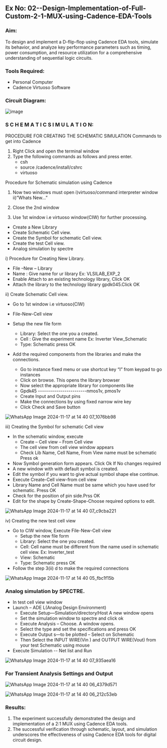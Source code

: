 ## Ex No: 02--Design-Implementation-of-Full-Custom-2-1-MUX-using-Cadence-EDA-Tools

### Aim:
To design and implement a D-flip-flop using Cadence EDA tools, simulate its behavior, and analyze key performance parameters such as timing, power consumption, and resource utilization for a comprehensive understanding of sequential logic circuits.

### Tools Required:

- Personal Computer
- Cadence Virtuoso Software

### Circuit Diagram:

![image](https://github.com/user-attachments/assets/4466dbeb-ff80-41c1-a19e-12994b98eb4d)

### S C H E M A T I C S I M U L A T I O N:

PROCEDURE FOR CREATING THE SCHEMATIC SIMULATION
Commands to get into Cadence

1.	Right Click and open the terminal window
2.	Type the following commands as follows and press enter.
	- csh
	- source /cadence/install/cshrc
	- virtuoso

Procedure for Schematic simulation using Cadence

1.	Now two windows must open i)virtuoso/command interpreter window ii)”Whats New…”

2.	Close the 2nd window
3.	Use 1st window i.e virtuoso window(CIW) for further processing.
	
  - Create a New Library
  - Create Schematic Cell view.
  - Create the Symbol for schematic Cell view.
  - Create the test Cell view.
  - Analog simulation by spectre



i)	Procedure for Creating New Library.

- File –New – Library
- Name : Give name for ur library Ex: VLSILAB_EXP_2
- Enable Attach to an existing technology library, Click OK
- Attach the library to the technology library gpdk045.Click OK

ii)	Create Schematic Cell view.

- Go to 1st window i.e virtuoso(CIW)
- File-New-Cell view
- Setup the new file form
	 + Library: Select the one you a created.
	 + Cell : Give the experiment name Ex: Inverter View_Schematic
	 + Type: Schematic press OK
    
- Add the required components from the libraries and make the connections.
	 + Go to instance fixed menu or use shortcut key “I” from keypad to go instances
	+ Click on browse. This opens the library browser
	+ Now select the appropriate library for components like 
	+ Gpdk45 ------------------------nmos1v,  pmos1v
	+ Create Input and Output pins
	+ Make the connections by using fixed narrow wire key
	+ Click Check and Save button

![WhatsApp Image 2024-11-17 at 14 40 07_1076bb98](https://github.com/user-attachments/assets/e7570cf6-cd0b-4c98-b0ac-d52bb8d29830)




iii)	Creating the Symbol for schematic Cell view

- In the schematic window, execute 
	+	Create – Cell view – From Cell view
	+	The cell view from cell view window appears
	+	Check Lib Name, Cell Name, From View name must be schematic Press ok
- Now Symbol generation form appears. Click Ok If No changes required
- A new window with with default symbol is created.
- Edit the symbol if you want to give actual symbol shape else continue.
- Execute Create-Cell view-from cell view
- Library Name and Cell Name must be same which you have used for schematic. Press OK
- Check for the position of pin side.Prss OK
- Edit for the shape by Create-Shape-Choose required options to edit.

![WhatsApp Image 2024-11-17 at 14 40 07_c9cba221](https://github.com/user-attachments/assets/6e26f23a-cadf-4224-8a4b-a12565f4dc5a)


 
iv)	Creating the new test cell view

- Go to CIW window, Execute File-New-Cell view
	+ Setup the new file form
	+ Library: Select the one you created.
	+ Cell: Cell name must be different from the name used in schematic cell view. Ex: Inverter_test
	+ View: Schematic
	+ Type: Schematic press OK
- Follow the step 3(ii) d to make the required connections

![WhatsApp Image 2024-11-17 at 14 40 05_fbc1f15b](https://github.com/user-attachments/assets/4bb62e04-fc7b-4ccb-aa82-67c7908fc7f2)



### Analog simulation by SPECTRE.

- In test cell view window
- Launch – ADE L(Analog Design Environment)
	+ Execute Setup—Simulation/directory/Host A new window opens
	+ Set the simulation window to spectre and click ok
	+ Execute Analysis – Choose. A window opens.
	+ Select the type and set the specifications and press OK
	+ Execute Output s—to be plotted – Select on Schematic
	+ Then Select the INPUT WIRE(Vin ) and OUTPUT WIRE(Vout) from your test Schematic using mouse
- Execute Simulation -- Net list and Run

![WhatsApp Image 2024-11-17 at 14 40 07_935aea16](https://github.com/user-attachments/assets/d5124120-a92f-4b11-aed0-3e518d8483b0)


### For Transient Analysis Settings and Output

![WhatsApp Image 2024-11-17 at 14 40 06_4379d571](https://github.com/user-attachments/assets/da4f427e-b781-4683-9d85-2f1e284730d7)


![WhatsApp Image 2024-11-17 at 14 40 06_212c53eb](https://github.com/user-attachments/assets/79b249e5-024a-4786-a20b-dc3cb6da2684)



### Results:

1. The experiment successfully demonstrated the design and implementation of a 2:1 MUX using Cadence EDA tools. 
2. The successful verification through schematic, layout, and simulation underscores the effectiveness of using Cadence EDA tools for digital circuit design.












